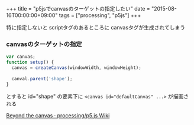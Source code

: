 +++
title = "p5jsでcanvasのターゲットの指定したい"
date = "2015-08-16T00:00:00+09:00"
tags = ["processing", "p5js"]
+++

特に指定しないと scriptタグのあるところに canvasタグが生成されてしまう

### canvasのターゲットの指定

```js
var canvas;
function setup() {
  canvas = createCanvas(windowWidth, windowHeight);
  
  canval.parent('shape');
}
```

とすると id="shape" の要素下に `<canvas id="defaultCanvas" ...>` が描画される



[Beyond the canvas · processing/p5\.js Wiki](https://github.com/processing/p5.js/wiki/beyond-the-canvas)
